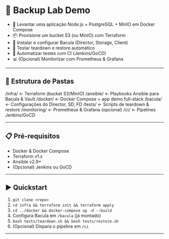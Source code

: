 # 🚀 Backup Lab Demo

- 🚢 Levantar uma aplicação Node.js + PostgreSQL + MinIO em Docker Compose  
- 📦 Provisione um bucket S3 (ou MinIO) com Terraform  
- 🤖 Instalar e configurar Bacula (Director, Storage, Client)  
- 🔄 Testar teardown e restore automático  
- 🔧 Automatizar testes com CI (Jenkins/GoCD)  
- 📊 (Opcional) Monitorizar com Prometheus & Grafana

---

## 📂 Estrutura de Pastas

/infra/ ← Terraform (bucket S3/MinIO)
/ansible/ ← Playbooks Ansible para Bacula & Vault
/docker/ ← Docker Compose + app demo full-stack
/bacula/ ← Configurações do Director, SD, FD
/tests/ ← Scripts de teardown & restore
/monitoring/ ← Prometheus & Grafana (opcional)
/ci/ ← Pipelines Jenkins/GoCD

---

## 📋 Pré-requisitos

- Docker & Docker Compose  
- Terraform v1.x  
- Ansible v2.9+  
- (Opcional) Jenkins ou GoCD  

---

## ▶️ Quickstart

1. `git clone <repo>`  
2. `cd infra && terraform init && terraform apply`  
3. `cd ../docker && docker-compose up -d --build`  
4. Configura Bacula em `/bacula` (já montado)  
5. `bash tests/teardown.sh && bash tests/restore.sh`  
6. (Opcional) Dispara o pipeline em `/ci`

---